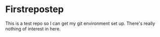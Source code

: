 # Firstrepostep
This is a test repo so I can get my git environment set up. There's really nothing of interest in here.

